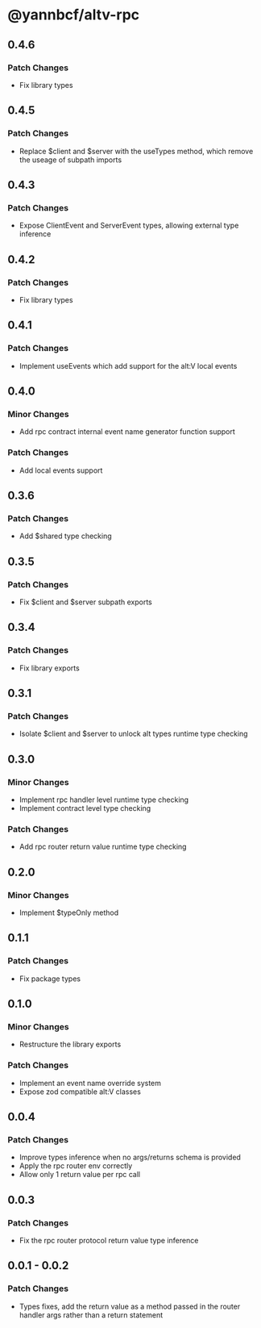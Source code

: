 # @yannbcf/altv-rpc

## 0.4.6

### Patch Changes

- Fix library types

## 0.4.5

### Patch Changes

- Replace $client and $server with the useTypes method, which remove the useage of subpath imports

## 0.4.3

### Patch Changes

- Expose ClientEvent and ServerEvent types, allowing external type inference

## 0.4.2

### Patch Changes

- Fix library types

## 0.4.1

### Patch Changes

- Implement useEvents which add support for the alt:V local events

## 0.4.0

### Minor Changes

- Add rpc contract internal event name generator function support

### Patch Changes

- Add local events support

## 0.3.6

### Patch Changes

- Add $shared type checking

## 0.3.5

### Patch Changes

- Fix $client and $server subpath exports

## 0.3.4

### Patch Changes

- Fix library exports

## 0.3.1

### Patch Changes

- Isolate $client and $server to unlock alt types runtime type checking

## 0.3.0

### Minor Changes

- Implement rpc handler level runtime type checking
- Implement contract level type checking

### Patch Changes

- Add rpc router return value runtime type checking

## 0.2.0

### Minor Changes

- Implement $typeOnly method

## 0.1.1

### Patch Changes

- Fix package types

## 0.1.0

### Minor Changes

- Restructure the library exports

### Patch Changes

- Implement an event name override system
- Expose zod compatible alt:V classes

## 0.0.4

### Patch Changes

- Improve types inference when no args/returns schema is provided
- Apply the rpc router env correctly
- Allow only 1 return value per rpc call

## 0.0.3

### Patch Changes

- Fix the rpc router protocol return value type inference

## 0.0.1 - 0.0.2

### Patch Changes

- Types fixes, add the return value as a method passed in the router handler args rather than a return statement
